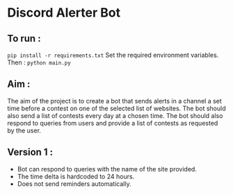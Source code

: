 # Discord Alerter Bot

## To run : 
`pip install -r requirements.txt`
Set the required environment variables. Then : `python main.py`

## Aim : 
The aim of the project is to create a bot that sends alerts in a channel a set time before a contest on one of the selected list of websites.
The bot should also send a list of contests every day at a chosen time. 
The bot should also respond to queries from users and provide a list of contests as requested by the user.

## Version 1 :

* Bot can respond to queries with the name of the site provided.
* The time delta is hardcoded to 24 hours.
* Does not send reminders automatically.